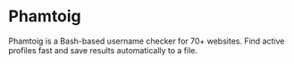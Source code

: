 # Phamtoig
Phamtoig is a Bash-based username checker for 70+ websites. Find active profiles fast and save results automatically to a file.
